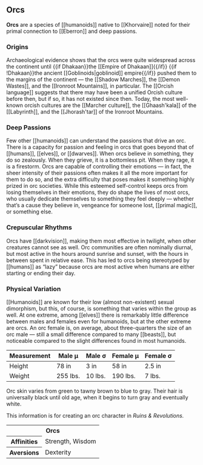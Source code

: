 ## Orcs

**Orcs** are a species of [[humanoids]] native
to [[Khorvaire]] noted for their primal
connection to [[Eberron]] and deep passions.

### Origins

Archaeological evidence shows that the orcs
were quite widespread across the continent
until {{if Dhakaan}}the [[Empire of Dhakaan]]{{/if}}
{{if !Dhakaan}}the ancient [[Goblinoids|goblinoid]]
empire{{/if}} pushed them to the margins of the
continent — the [[Shadow Marches]], the
[[Demon Wastes]], and the [[Ironroot Mountains]],
in particular. The [[Orcish language]] suggests
that there may have been a unified Orcish culture
before then, but if so, it has not existed
since then. Today, the most well-known orcish
cultures are the [[Marcher culture]], the
[[Ghaash'kala]] of the [[Labyrinth]], and the
[[Jhorash'tar]] of the Ironroot Mountains.

### Deep Passions

Few other [[humanoids]] can understand the
passions that drive an orc. There is a capacity
for passion and feeling in orcs that goes beyond
that of [[humans]], [[elves]], or [[dwarves]].
When orcs believe in something, they do so
zealously. When they grieve, it is a bottomless
pit. When they rage, it is a firestorm. Orcs are
capable of controlling their emotions — in fact,
the sheer intensity of their passions often
makes it all the more important for them to do
so, and the extra difficulty that poses makes it
something highly prized in orc societies. While
this esteemed self-control keeps orcs from
losing themselves in their emotions, they do
shape the lives of most orcs, who usually dedicate
themselves to something they feel deeply —
whether that’s a cause they believe in, vengeance
for someone lost, [[primal magic]], or something
else.

### Crepuscular Rhythms

Orcs have [[darkvision]], making them most
effective in twilight, when other creatures
cannot see as well. Orc communities are often
nominally diurnal, but most active in the hours
around sunrise and sunset, with the hours in
between spent in relative ease. This has led to
orcs being stereotyped by [[humans]] as “lazy”
because orcs are most active when humans are
either starting or ending their day.

### Physical Variation

[[Humanoids]] are known for their low (almost
non-existent) sexual dimorphism, but this, of
course, is something that varies within the
group as well. At one extreme, among [[elves]]
there is remarkably little difference between
males and females even for humanoids, but at the
other extreme are orcs. An orc female is, on
average, about three-quarters the size of an orc
male — still a small difference compared to many
[[beasts]], but noticeable compared to the slight
differences found in most humanoids.

Measurement | Male μ | Male σ | Female μ | Female σ
--- | --- | --- | --- | ---
Height | 78 in | 3 in | 58 in | 2.5 in
Weight | 255 lbs. | 10 lbs. | 190 lbs. | 7 lbs.

Orc skin varies from green to tawny brown to
blue to gray. Their hair is universally black
until old age, when it begins to turn gray and
eventually white.

<section class="rnr">
<p>This information is for creating an orc
character in <em>Ruins &amp; Revolutions.</em></p>
<table class="rnr-species"><tbody>
<tr><th colspan="2"<th colspan="2">Orcs</th></th></tr>
<tr><th>Affinities</th><td>Strength, Wisdom</td></tr>
<tr><th>Aversions</th><td>Dexterity</td></tr>
</tbody></table>
</section>